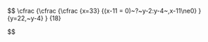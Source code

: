 
$$
\cfrac
	{\cfrac
		{\cfrac
			{x=33}
			{(x-11 = 0)~?~y-2:y-4~,x-11\ne0}
		}
		{y=22,~y-4}
	}
	{18}
$$
